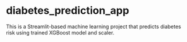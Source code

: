 # diabetes_prediction_app
This is a Streamlit-based machine learning project that predicts diabetes risk using trained XGBoost model and scaler.
